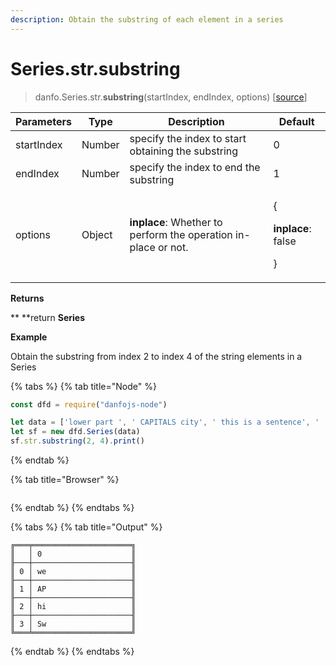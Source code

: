 ```yaml
---
description: Obtain the substring of each element in a series
---
```


# Series.str.substring

> danfo.Series.str.**substring**(startIndex, endIndex, options)  \[[source](https://github.com/opensource9ja/danfojs/blob/master/danfojs/src/core/strings.js#L280)]

| Parameters | Type   | Description                                                     | Default                                                |
| ---------- | ------ | --------------------------------------------------------------- | ------------------------------------------------------ |
| startIndex | Number | specify the index to start obtaining the substring              | 0                                                      |
| endIndex   | Number | specify the index to end the substring                          | 1                                                      |
| options    | Object | **inplace**: Whether to perform the operation in-place or not.  | <p>{</p><p><strong>inplace</strong>: false</p><p>}</p> |

**Returns**

**     **return **Series**

**Example**

Obtain the substring from index 2 to index 4 of the string elements in a Series

{% tabs %}
{% tab title="Node" %}
```javascript
const dfd = require("danfojs-node")

let data = ['lower part ', ' CAPITALS city', ' this is a sentence', '  SwAp CaSe']
let sf = new dfd.Series(data)
sf.str.substring(2, 4).print()
```
{% endtab %}

{% tab title="Browser" %}
```
```
{% endtab %}
{% endtabs %}

{% tabs %}
{% tab title="Output" %}
```
╔═══╤══════════════════════╗
║   │ 0                    ║
╟───┼──────────────────────╢
║ 0 │ we                   ║
╟───┼──────────────────────╢
║ 1 │ AP                   ║
╟───┼──────────────────────╢
║ 2 │ hi                   ║
╟───┼──────────────────────╢
║ 3 │ Sw                   ║
╚═══╧══════════════════════╝
```
{% endtab %}
{% endtabs %}
